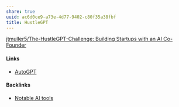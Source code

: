 ```yaml
---
share: true
uuid: ac6d0ce9-a73e-4d77-9402-c80f35a38fbf
title: HustleGPT
---
```

[jtmuller5/The-HustleGPT-Challenge: Building Startups with an AI Co-Founder](https://github.com/jtmuller5/The-HustleGPT-Challenge)


#### Links

* [AutoGPT](../494282ee-3cf9-44cd-b1dd-e9fb4e1b23c2)

#### Backlinks

* [Notable AI tools](/1f16e3ec-47c6-4f57-97a6-4ab3bbec3237)